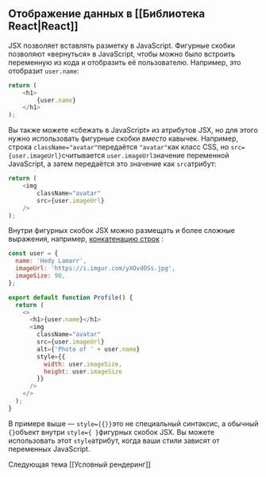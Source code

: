 ## Отображение данных в [[Библиотека React|React]]

JSX позволяет вставлять разметку в JavaScript. Фигурные скобки позволяют «вернуться» в JavaScript, чтобы можно было встроить переменную из кода и отобразить её пользователю. Например, это отобразит `user.name`:

```JavaScript
return (  
	<h1>
		{user.name}  
	</h1>
);
```

Вы также можете «сбежать в JavaScript» из атрибутов JSX, но для этого нужно использовать фигурные скобки _вместо_ кавычек. Например, строка `className="avatar"`передаётся `"avatar"`как класс CSS, но `src={user.imageUrl}`считывается `user.imageUrl`значение переменной JavaScript, а затем передаётся это значение как `src`атрибут:

```JavaScript
return (  
	<img    
		className="avatar"  
		src={user.imageUrl} 
	/>
);
```

Внутри фигурных скобок JSX можно размещать и более сложные выражения, например, [конкатенацию строк](https://javascript.info/operators#string-concatenation-with-binary) :

```JavaScript
const user = {
  name: 'Hedy Lamarr',
  imageUrl: 'https://i.imgur.com/yXOvdOSs.jpg',
  imageSize: 90,
};

export default function Profile() {
  return (
    <>
      <h1>{user.name}</h1>
      <img
        className="avatar"
        src={user.imageUrl}
        alt={'Photo of ' + user.name}
        style={{
          width: user.imageSize,
          height: user.imageSize
        }}
      />
    </>
  );
}

```

В примере выше — `style={{}}`это не специальный синтаксис, а обычный `{}`объект внутри `style={ }`фигурных скобок JSX. Вы можете использовать этот `style`атрибут, когда ваши стили зависят от переменных JavaScript.


Следующая тема [[Условный рендеринг]]